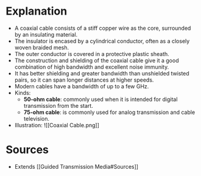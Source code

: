# Explanation
- A coaxial cable consists of a stiff copper wire as the core, surrounded by an insulating material.
- The insulator is encased by a cylindrical conductor, often as a closely woven braided mesh.
- The outer conductor is covered in a protective plastic sheath.
- The construction and shielding of the coaxial cable give it a good combination of high bandwidth and excellent noise immunity.
- It has better shielding and greater bandwidth than unshielded twisted pairs, so it can span longer distances at higher speeds.
- Modern cables have a bandwidth of up to a few GHz.
- Kinds:
	- **50-ohm cable**: commonly used when it is intended for digital transmission from the start.
	- **75-ohm cable**: is commonly used for analog transmission and cable television.
- Illustration: ![[Coaxial Cable.png]]

# Sources
- Extends [[Guided Transmission Media#Sources]]